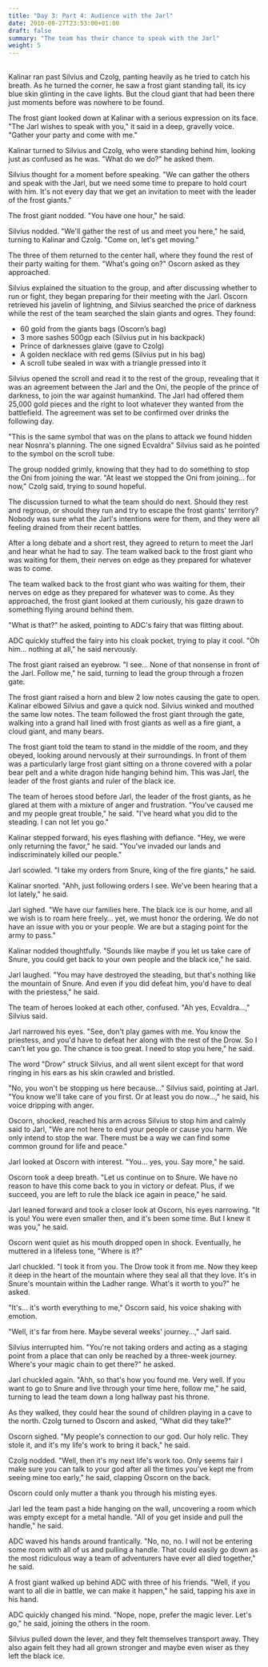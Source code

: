 ```yaml
---
title: "Day 3: Part 4: Audience with the Jarl"
date: 2010-08-27T23:53:00+01:00
draft: false
summary: "The team has their chance to speak with the Jarl"
weight: 5
---
```

<br>
Kalinar ran past Silvius and Czolg, panting heavily as he tried to catch his breath. As he turned the corner, he saw a frost giant standing tall, its icy blue skin glinting in the cave lights. But the cloud giant that had been there just moments before was nowhere to be found.

The frost giant looked down at Kalinar with a serious expression on its face. "The Jarl wishes to speak with you," it said in a deep, gravelly voice. "Gather your party and come with me."

Kalinar turned to Silvius and Czolg, who were standing behind him, looking just as confused as he was. "What do we do?" he asked them.

Silvius thought for a moment before speaking. "We can gather the others and speak with the Jarl, but we need some time to prepare to hold court with him. It's not every day that we get an invitation to meet with the leader of the frost giants."

The frost giant nodded. "You have one hour," he said.

Silvius nodded. "We'll gather the rest of us and meet you here," he said, turning to Kalinar and Czolg. "Come on, let's get moving."

The three of them returned to the center hall, where they found the rest of their party waiting for them. "What's going on?" Oscorn asked as they approached.

Silvius explained the situation to the group, and after discussing whether to run or fight, they began preparing for their meeting with the Jarl. Oscorn retrieved his javelin of lightning, and Silvius searched the price of darkness while the rest of the team searched the slain giants and ogres. They found:

- 60 gold from the giants bags (Oscorn’s bag)
- 3 more sashes 500gp each (Silvius put in his backpack)
- Prince of darknesses glaive (gave to Czolg)
- A golden necklace with red gems (Silvius put in his bag)
- A scroll tube sealed in wax with a triangle pressed into it

Silvius opened the scroll and read it to the rest of the group, revealing that it was an agreement between the Jarl and the Oni, the people of the prince of darkness, to join the war against humankind. The Jarl had offered them 25,000 gold pieces and the right to loot whatever they wanted from the battlefield. The agreement was set to be confirmed over drinks the following day.

"This is the same symbol that was on the plans to attack we found hidden near Nosnra's planning. The one signed Ecvaldra" Silvius said as he pointed to the symbol on the scroll tube. 

The group nodded grimly, knowing that they had to do something to stop the Oni from joining the war. "At least we stopped the Oni from joining… for now," Czolg said, trying to sound hopeful.

The discussion turned to what the team should do next. Should they rest and regroup, or should they run and try to escape the frost giants' territory? Nobody was sure what the Jarl's intentions were for them, and they were all feeling drained from their recent battles.

After a long debate and a short rest, they agreed to return to meet the Jarl and hear what he had to say. The team walked back to the frost giant who was waiting for them, their nerves on edge as they prepared for whatever was to come.

The team walked back to the frost giant who was waiting for them, their nerves on edge as they prepared for whatever was to come. As they approached, the frost giant looked at them curiously, his gaze drawn to something flying around behind them.

"What is that?" he asked, pointing to ADC's fairy that was flitting about.

ADC quickly stuffed the fairy into his cloak pocket, trying to play it cool. "Oh him… nothing at all," he said nervously.

The frost giant raised an eyebrow. "I see... None of that nonsense in front of the Jarl. Follow me," he said, turning to lead the group through a frozen gate.

The frost giant raised a horn and blew 2 low notes causing the gate to open. Kalinar elbowed Silvius and gave a quick nod. Silvius winked and mouthed the same low notes. The team followed the frost giant through the gate, walking into a grand hall lined with frost giants as well as a fire giant, a cloud giant, and many bears.

The frost giant told the team to stand in the middle of the room, and they obeyed, looking around nervously at their surroundings. In front of them was a particularly large frost giant sitting on a throne covered with a polar bear pelt and a white dragon hide hanging behind him. This was Jarl, the leader of the frost giants and ruler of the black ice.

The team of heroes stood before Jarl, the leader of the frost giants, as he glared at them with a mixture of anger and frustration. "You've caused me and my people great trouble," he said. "I've heard what you did to the steading. I can not let you go."

Kalinar stepped forward, his eyes flashing with defiance. "Hey, we were only returning the favor," he said. "You've invaded our lands and indiscriminately killed our people."

Jarl scowled. "I take my orders from Snure, king of the fire giants," he said.

Kalinar snorted. "Ahh, just following orders I see. We've been hearing that a lot lately," he said.

Jarl sighed. "We have our families here. The black ice is our home, and all we wish is to roam here freely… yet, we must honor the ordering. We do not have an issue with you or your people. We are but a staging point for the army to pass."

Kalinar nodded thoughtfully. "Sounds like maybe if you let us take care of Snure, you could get back to your own people and the black ice," he said.

Jarl laughed. "You may have destroyed the steading, but that's nothing like the mountain of Snure. And even if you did defeat him, you'd have to deal with the priestess," he said.

The team of heroes looked at each other, confused. "Ah yes, Ecvaldra…," Silvius said.

Jarl narrowed his eyes. "See, don't play games with me. You know the priestess, and you'd have to defeat her along with the rest of the Drow. So I can't let you go. The chance is too great. I need to stop you here," he said.

The word "Drow" struck Silvius, and all went silent except for that word ringing in his ears as his skin crawled and bristled.

"No, you won't be stopping us here because..." Silvius said, pointing at Jarl. "You know we'll take care of you first. Or at least you do now…," he said, his voice dripping with anger.

Oscorn, shocked, reached his arm across Silvius to stop him and calmly said to Jarl, "We are not here to end your people or cause you harm. We only intend to stop the war. There must be a way we can find some common ground for life and peace."

Jarl looked at Oscorn with interest. "You… yes, you. Say more," he said.

Oscorn took a deep breath. "Let us continue on to Snure. We have no reason to have this come back to you in victory or defeat. Plus, if we succeed, you are left to rule the black ice again in peace," he said.

Jarl leaned forward and took a closer look at Oscorn, his eyes narrowing. "It is you! You were even smaller then, and it's been some time. But I knew it was you," he said.

Oscorn went quiet as his mouth dropped open in shock. Eventually, he muttered in a lifeless tone, "Where is it?"

Jarl chuckled. "I took it from you. The Drow took it from me. Now they keep it deep in the heart of the mountain where they seal all that they love. It's in Snure's mountain within the Ladher range. What's it worth to you?" he asked.

"It's… it's worth everything to me," Oscorn said, his voice shaking with emotion.

"Well, it's far from here. Maybe several weeks' journey…," Jarl said.

Silvius interrupted him. "You're not taking orders and acting as a staging point from a place that can only be reached by a three-week journey. Where's your magic chain to get there?" he asked.

Jarl chuckled again. "Ahh, so that's how you found me. Very well. If you want to go to Snure and live through your time here, follow me," he said, turning to lead the team down a long hallway past his throne.

As they walked, they could hear the sound of children playing in a cave to the north. Czolg turned to Oscorn and asked, "What did they take?"

Oscorn sighed. "My people's connection to our god. Our holy relic. They stole it, and it's my life's work to bring it back," he said.

Czolg nodded. "Well, then it's my next life's work too. Only seems fair I make sure you can talk to your god after all the times you've kept me from seeing mine too early," he said, clapping Oscorn on the back.

Oscorn could only mutter a thank you through his misting eyes.

Jarl led the team past a hide hanging on the wall, uncovering a room which was empty except for a metal handle. "All of you get inside and pull the handle," he said.

ADC waved his hands around frantically. "No, no, no. I will not be entering some room with all of us and pulling a handle. That could easily go down as the most ridiculous way a team of adventurers have ever all died together," he said.

A frost giant walked up behind ADC with three of his friends. "Well, if you want to all die in battle, we can make it happen," he said, tapping his axe in his hand.

ADC quickly changed his mind. "Nope, nope, prefer the magic lever. Let's go," he said, joining the others in the room.

Silvius pulled down the lever, and they felt themselves transport away. They also again felt they had all grown stronger and maybe even wiser as they left the black ice. 
